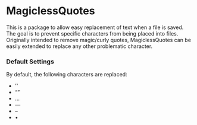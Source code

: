 # MagiclessQuotes

This is a package to allow easy replacement of text when a file is saved.  The goal is to prevent specific characters from being placed into files.  Originally intended to remove magic/curly quotes, MagiclessQuotes can be easily extended to replace any other problematic character.


### Default Settings

By default, the following characters are replaced:

 * ’‘
 * “”
 * …
 * —
 * –
 * •
